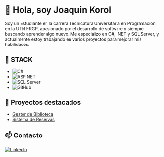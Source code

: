 # 👋 Hola, soy Joaquin Korol

Soy un Estudiante en la carrera Tecnicatura Universitaria en Programación en la UTN FRGP, apasionado por el desarrollo de software y siempre buscando aprender algo nuevo. Me especializo en C#, .NET y SQL Server, y actualmente estoy trabajando en varios proyectos para mejorar mis habilidades.

## 🚀 STACK
- ![C#](https://img.shields.io/badge/-C%23-blue)
- ![ASP.NET](https://img.shields.io/badge/-ASP.NET-5C2D91)
- ![SQL Server](https://img.shields.io/badge/-SQL%20Server-CC2927)
- ![GitHub](https://img.shields.io/badge/GitHub-181717?style=for-the-badge&logo=github&logoColor=white)

## 💼 Proyectos destacados
- [Gestor de Biblioteca](https://github.com/tuusuario/gestor-biblioteca)
- [Sistema de Reservas](https://github.com/tuusuario/sistema-reservas)

## 📫 Contacto
[![LinkedIn](https://img.shields.io/badge/LinkedIn-0A66C2?style=for-the-badge&logo=linkedin&logoColor=white)](https://www.linkedin.com/in/joaquin-korol/)


